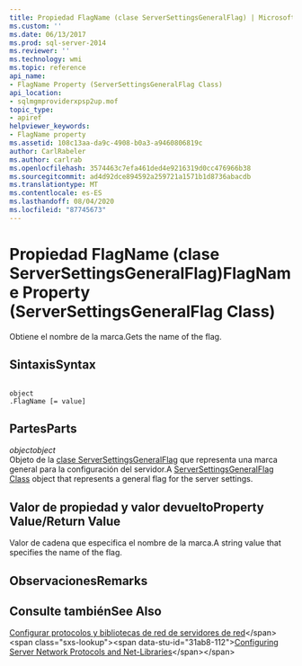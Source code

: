 ```yaml
---
title: Propiedad FlagName (clase ServerSettingsGeneralFlag) | Microsoft Docs
ms.custom: ''
ms.date: 06/13/2017
ms.prod: sql-server-2014
ms.reviewer: ''
ms.technology: wmi
ms.topic: reference
api_name:
- FlagName Property (ServerSettingsGeneralFlag Class)
api_location:
- sqlmgmproviderxpsp2up.mof
topic_type:
- apiref
helpviewer_keywords:
- FlagName property
ms.assetid: 108c13aa-da9c-4908-b0a3-a9460806819c
author: CarlRabeler
ms.author: carlrab
ms.openlocfilehash: 3574463c7efa461ded4e9216319d0cc476966b38
ms.sourcegitcommit: ad4d92dce894592a259721a1571b1d8736abacdb
ms.translationtype: MT
ms.contentlocale: es-ES
ms.lasthandoff: 08/04/2020
ms.locfileid: "87745673"
---
```

# <a name="flagname-property-serversettingsgeneralflag-class"></a><span data-ttu-id="31ab8-102">Propiedad FlagName (clase ServerSettingsGeneralFlag)</span><span class="sxs-lookup"><span data-stu-id="31ab8-102">FlagName Property (ServerSettingsGeneralFlag Class)</span></span>
  <span data-ttu-id="31ab8-103">Obtiene el nombre de la marca.</span><span class="sxs-lookup"><span data-stu-id="31ab8-103">Gets the name of the flag.</span></span>  
  
## <a name="syntax"></a><span data-ttu-id="31ab8-104">Sintaxis</span><span class="sxs-lookup"><span data-stu-id="31ab8-104">Syntax</span></span>  
  
```  
  
object  
.FlagName [= value]  
```  
  
## <a name="parts"></a><span data-ttu-id="31ab8-105">Partes</span><span class="sxs-lookup"><span data-stu-id="31ab8-105">Parts</span></span>  
 <span data-ttu-id="31ab8-106">*object*</span><span class="sxs-lookup"><span data-stu-id="31ab8-106">*object*</span></span>  
 <span data-ttu-id="31ab8-107">Objeto de la [clase ServerSettingsGeneralFlag](serversettingsgeneralflag-class.md) que representa una marca general para la configuración del servidor.</span><span class="sxs-lookup"><span data-stu-id="31ab8-107">A [ServerSettingsGeneralFlag Class](serversettingsgeneralflag-class.md) object that represents a general flag for the server settings.</span></span>  
  
## <a name="property-valuereturn-value"></a><span data-ttu-id="31ab8-108">Valor de propiedad y valor devuelto</span><span class="sxs-lookup"><span data-stu-id="31ab8-108">Property Value/Return Value</span></span>  
 <span data-ttu-id="31ab8-109">Valor de cadena que especifica el nombre de la marca.</span><span class="sxs-lookup"><span data-stu-id="31ab8-109">A string value that specifies the name of the flag.</span></span>  
  
## <a name="remarks"></a><span data-ttu-id="31ab8-110">Observaciones</span><span class="sxs-lookup"><span data-stu-id="31ab8-110">Remarks</span></span>  
  
## <a name="see-also"></a><span data-ttu-id="31ab8-111">Consulte también</span><span class="sxs-lookup"><span data-stu-id="31ab8-111">See Also</span></span>  
 <span data-ttu-id="31ab8-112">[Configurar protocolos y bibliotecas de red de servidores de red](https://msdn.microsoft.com/library/ms177485\(v=sql.100\).aspx)</span><span class="sxs-lookup"><span data-stu-id="31ab8-112">[Configuring Server Network Protocols and Net-Libraries](https://msdn.microsoft.com/library/ms177485\(v=sql.100\).aspx)</span></span>  
  
  
